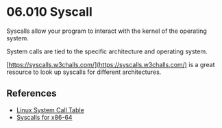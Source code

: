 # 06.010 Syscall

Syscalls allow your program to interact with the kernel of the operating system.  

System calls are tied to the specific architecture and operating system.

[https://syscalls.w3challs.com/](https://syscalls.w3challs.com/) is a great resource to look up syscalls for different architectures.

## References

- [Linux System Call Table](https://filippo.io/linux-syscall-table/)
- [Syscalls for x86-64](https://syscalls.w3challs.com/?arch=x86_64)
